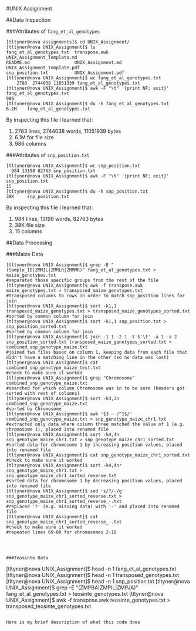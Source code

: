 #UNIX Assignment

##Data Inspection

###Attributes of `fang_et_al_genotypes`

```
[tltyner@nova assignments]$ cd UNIX_Assignment/
[tltyner@nova UNIX_Assignment]$ ls
fang_et_al_genotypes.txt  transpose.awk        UNIX_Assignment_Template.md
README.md                 UNIX_Assignment.md   UNIX_Assignment_Template.pdf
snp_position.txt          UNIX_Assignment.pdf
[tltyner@nova UNIX_Assignment]$ wc fang_et_al_genotypes.txt
    2783  2744038 11051939 fang_et_al_genotypes.txt
[tltyner@nova UNIX_Assignment]$ awk -F "\t" '{print NF; exit}' fang_et_al_genotypes.txt
986
[tltyner@nova UNIX_Assignment]$ du -h fang_et_al_genotypes.txt
6.1M    fang_et_al_genotypes.txt

```

By inspecting this file I learned that:

1. 2783 lines, 2744038 words, 11051939 bytes
2. 6.1M for file size
3. 986 columns


###Attributes of `snp_position.txt`

```
[tltyner@nova UNIX_Assignment]$ wc snp_position.txt
  984 13198 82763 snp_position.txt
[tltyner@nova UNIX_Assignment]$ awk -F "\t" '{print NF; exit}' snp_position.txt
15
[tltyner@nova UNIX_Assignment]$ du -h snp_position.txt
38K     snp_position.txt

```

By inspecting this file I learned that:

1. 984 lines, 13198 words, 82763 bytes
2. 38K file size
3. 15 columns


##Data Processing

###Maize Data

```
[tltyner@nova UNIX_Assignment]$ grep -E "(Sample_ID|ZMMIL|ZMMLR|ZMMMR)" fang_et_al_genotypes.txt > maize_genotypes.txt
#separated those specific groups from the rest of the file
[tltyner@nova UNIX_Assignment]$ awk -f transpose.awk maize_genotypes.txt > transposed_maize_genotypes.txt
#transposed columns to rows in order to match snp_position lines for join
[tltyner@nova UNIX_Assignment]$ sort -k1,1 transposed_maize_genotypes.txt > transposed_maize_genotypes_sorted.txt
#sorted by common column for join
[tltyner@nova UNIX_Assignment]$ sort -k1,1 snp_position.txt > snp_position_sorted.txt
#sorted by common column for join
[tltyner@nova UNIX_Assignment]$ join -1 1 -2 1 -t $'\t' -a 1 -a 2 snp_position_sorted.txt transposed_maize_genotypes_sorted.txt > combined_snp_genotype_maize.txt
#joined two files based on column 1, keeping data from each file that didn't have a matching line in the other (so no data was lost)
[tltyner@nova UNIX_Assignment]$ cat combined_snp_genotype_maize_test.txt
#check to make sure it worked
[tltyner@nova UNIX_Assignment]$ grep "Chromosome" combined_snp_genotype_maize.txt
#searched for which column Chromosome was in to be sure (headers got sorted with rest of columns)
[tltyner@nova UNIX_Assignment]$ sort -k3,3n combined_snp_genotype_maize.txt
#sorted by Chromosome
[tltyner@nova UNIX_Assignment]$ awk '$3 ~ /^1$/' combined_snp_genotype_maize.txt > snp_genotype_maize_chr1.txt
#extracted only data where column three matched the value of 1 (e.g. chromosome 1), placed into renamed file
[tltyner@nova UNIX_Assignment]$ sort -k4,4n snp_genotype_maize_chr1.txt > snp_genotype_maize_chr1_sorted.txt
#sorted data for chromosome 1 by increasing position values, placed into renamed file
[tltyner@nova UNIX_Assignment]$ cat snp_genotype_maize_chr1_sorted.txt
#check to make sure it worked
[tltyner@nova UNIX_Assignment]$ sort -k4,4nr snp_genotype_maize_chr1.txt > snp_genotype_maize_chr1_sorted_reverse.txt
#sorted data for chromosome 1 by decreasing position values, placed into renamed file
[tltyner@nova UNIX_Assignment]$ sed 's/?/-/g' snp_genotype_maize_chr1_sorted_reverse.txt > snp_genotype_maize_chr1_sorted_reverse_-.txt
#replaced '?' (e.g. missing data) with '-' and placed into renamed file
[tltyner@nova UNIX_Assignment]$ cat snp_genotype_maize_chr1_sorted_reverse_-.txt
#check to make sure it worked
#repeated lines 69-80 for chromosomes 2-10




###Teosinte Data

```
[tltyner@nova UNIX_Assignment]$ head -n 1 fang_et_al_genotypes.txt
[tltyner@nova UNIX_Assignment]$ head -n 1 transposed_genotypes.txt
[tltyner@nova UNIX_Assignment]$ head -n 1 snp_position.txt
[tltyner@nova UNIX_Assignment]$ grep -E "(ZMPBA|ZMPIL|ZMPJA)" fang_et_al_genotypes.txt > teosinte_genotypes.txt
[tltyner@nova UNIX_Assignment]$ awk -f transpose.awk teosinte_genotypes.txt > transposed_teosinte_genotypes.txt

```

Here is my brief description of what this code does
